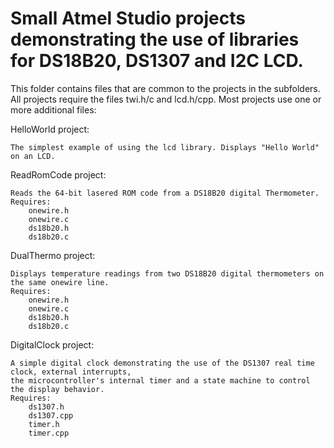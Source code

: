 # Small Atmel Studio projects demonstrating the use of libraries for DS18B20, DS1307 and I2C LCD.

This folder contains files that are common to the projects in the subfolders. All projects require the files
twi.h/c and lcd.h/cpp. Most projects use one or more additional files:

HelloWorld project:

	The simplest example of using the lcd library. Displays "Hello World" on an LCD.

ReadRomCode project:

	Reads the 64-bit lasered ROM code from a DS18B20 digital Thermometer.
	Requires:
		onewire.h
		onewire.c
		ds18b20.h
		ds18b20.c
		
DualThermo project:

	Displays temperature readings from two DS18B20 digital thermometers on the same onewire line.
	Requires:
		onewire.h
		onewire.c
		ds18b20.h
		ds18b20.c

DigitalClock project:

	A simple digital clock demonstrating the use of the DS1307 real time clock, external interrupts, 
	the microcontroller's internal timer and a state machine to control the display behavior.
	Requires:
		ds1307.h
		ds1307.cpp
		timer.h
		timer.cpp
